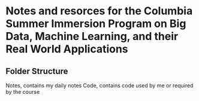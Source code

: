 # Notes and resorces for the Columbia Summer Immersion Program on Big Data, Machine Learning, and their Real World Applications

## Folder Structure

Notes, contains my daily notes
Code, contains code used by me or required by the course
